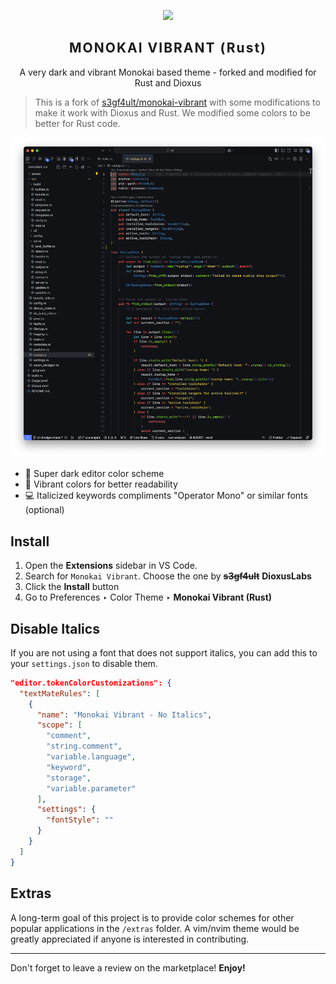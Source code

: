 <p align="center">
    <img src="https://raw.githubusercontent.com/dylantmarsh/monokai-vibrant/master/images/icon.png" width="80" />
    <h2 align="center" style="letter-spacing:2px;font-weight:700">MONOKAI VIBRANT (Rust)</h2>
</p>

<p align="center">A very dark and vibrant Monokai based theme - forked and modified for Rust and Dioxus</p>

> This is a fork of [s3gf4ult/monokai-vibrant](https://github.com/s3gf4ult/monokai-vibrant) with some modifications to make it work with Dioxus and Rust. We modified some colors to be better for Rust code.

![Monokai Vibrant Rust Example](/images/demo.png)

* 🌙 Super dark editor color scheme
* 🍭 Vibrant colors for better readability
* 💻 Italicized keywords compliments "Operator Mono" or similar fonts (optional)


## Install

1. Open the **Extensions** sidebar in VS Code.
2. Search for `Monokai Vibrant`. Choose the one by ~~**s3gf4ult**~~ **DioxusLabs**
3. Click the **Install** button
4. Go to Preferences ‣ Color Theme ‣ **Monokai Vibrant (Rust)**

## Disable Italics

If you are not using a font that does not support italics, you can add this to your `settings.json` to disable them.

```json
"editor.tokenColorCustomizations": {
  "textMateRules": [
    {
      "name": "Monokai Vibrant - No Italics",
      "scope": [
        "comment",
        "string.comment",
        "variable.language",
        "keyword",
        "storage",
        "variable.parameter"
      ],
      "settings": {
        "fontStyle": ""
      }
    }
  ]
}
```

## Extras

A long-term goal of this project is to provide color schemes for other popular applications in the `/extras` folder. A vim/nvim theme would be greatly appreciated if anyone is interested in contributing.

---

Don't forget to leave a review on the marketplace! **Enjoy!**

